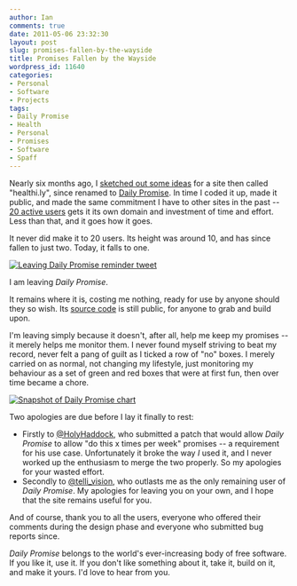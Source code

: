 ```yaml
---
author: Ian
comments: true
date: 2011-05-06 23:32:30
layout: post
slug: promises-fallen-by-the-wayside
title: Promises Fallen by the Wayside
wordpress_id: 11640
categories:
- Personal
- Software
- Projects
tags:
- Daily Promise
- Health
- Personal
- Promises
- Software
- Spaff
---
```


Nearly six months ago, I [sketched out some ideas](http://onlydreaming.net/blog/daily-promise-design-sketches) for a site then called "healthi.ly", since renamed to [Daily Promise](http://dp.onlydreaming.net).  In time I coded it up, made it public, and made the same commitment I have to other sites in the past -- [20 active users](http://onlydreaming.net/blog/announcing-daily-promise) gets it its own domain and investment of time and effort.  Less than that, and it goes how it goes.

It never did make it to 20 users.  Its height was around 10, and has since fallen to just two.  Today, it falls to one.

[![Leaving Daily Promise reminder tweet](http://files.ianrenton.com/sites/blog/2011/05/tweet.png)](http://files.ianrenton.com/sites/blog/2011/05/tweet.png)

I am leaving _Daily Promise_.

It remains where it is, costing me nothing, ready for use by anyone should they so wish.  Its [source code](https://github.com/ianrenton/dailypromise) is still public, for anyone to grab and build upon.

I'm leaving simply because it doesn't, after all, help me keep my promises -- it merely helps me monitor them.  I never found myself striving to beat my record, never felt a pang of guilt as I ticked a row of "no" boxes.  I merely carried on as normal, not changing my lifestyle, just monitoring my behaviour as a set of green and red boxes that were at first fun, then over time became a chore.

[![Snapshot of Daily Promise chart](http://files.ianrenton.com/sites/blog/2011/05/chart.png)](http://files.ianrenton.com/sites/blog/2011/05/chart.png)

Two apologies are due before I lay it finally to rest:

  * Firstly to [@HolyHaddock](http://twitter.com/HolyHaddock), who submitted a patch that would allow _Daily Promise_ to allow "do this x times per week" promises -- a requirement for his use case.  Unfortunately it broke the way _I_ used it, and I never worked up the enthusiasm to merge the two properly.  So my apologies for your wasted effort.
  * Secondly to [@telli_vision](http://twitter.com/telli_vision), who outlasts me as the only remaining user of _Daily Promise_.  My apologies for leaving you on your own, and I hope that the site remains useful for you.

And of course, thank you to all the users, everyone who offered their comments during the design phase and everyone who submitted bug reports since.

_Daily Promise_ belongs to the world's ever-increasing body of free software.  If you like it, use it.  If you don't like something about it, take it, build on it, and make it yours.  I'd love to hear from you.
